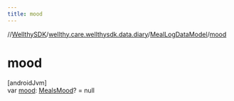 ```yaml
---
title: mood
---
```

//[WellthySDK](../../../index.html)/[wellthy.care.wellthysdk.data.diary](../index.html)/[MealLogDataModel](index.html)/[mood](mood.html)



# mood



[androidJvm]\
var [mood](mood.html): [MealsMood](../-meals-mood/index.html)? = null




